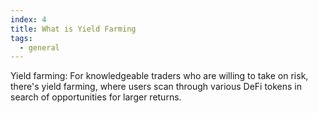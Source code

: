 ```yaml
---
index: 4
title: What is Yield Farming
tags: 
  - general
---
```


Yield farming: For knowledgeable traders who are willing to take on risk, there's yield farming, where users scan through various DeFi tokens in search of opportunities for larger returns.

